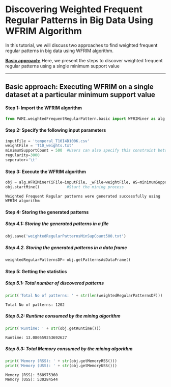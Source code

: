 # Discovering Weighted Frequent Regular Patterns in Big Data Using WFRIM Algorithm

In this tutorial, we will discuss two approaches to find weighted frequent regular patterns in big data using WFRIM algorithm.

[__Basic approach:__](#basicApproach) Here, we present the steps to discover weighted frequent regular patterns using a single minimum support value

***

## <a id='basicApproach'>Basic approach: Executing WFRIM on a single dataset at a particular minimum support value</a>

#### Step 1: Import the WFRIM algorithm


```python
from PAMI.weightedFrequentRegularPattern.basic import WFRIMiner as alg
```

#### Step 2: Specify the following input parameters


```python
inputFile = 'temporal_T10I4D100K.csv'
weightFile = 'T10_weights.txt'
minimumSupportCount = 500  #Users can also specify this constraint between 0 to 1.
regularity=3000
seperator='\t'       
```

#### Step 3: Execute the WFRIM algorithm


```python
obj = alg.WFRIMiner(iFile=inputFile, _wFile=weightFile, WS=minimumSupportCount, regularity=regularity,  sep=seperator)    #initialize
obj.startMine()            #Start the mining process
```

    Weighted Frequent Regular patterns were generated successfully using WFRIM algorithm


#### Step 4: Storing the generated patterns

##### Step 4.1: Storing the generated patterns in a file


```python
obj.save('weightedRegularPatternsMinSupCount500.txt')
```

##### Step 4.2. Storing the generated patterns in a data frame


```python
weightedRegularPatternsDF= obj.getPatternsAsDataFrame()
```

#### Step 5: Getting the statistics

##### Step 5.1: Total number of discovered patterns 


```python
print('Total No of patterns: ' + str(len(weightedRegularPatternsDF)))
```

    Total No of patterns: 1202


##### Step 5.2: Runtime consumed by the mining algorithm


```python
print('Runtime: ' + str(obj.getRuntime()))
```

    Runtime: 13.080559253692627


##### Step 5.3: Total Memory consumed by the mining algorithm


```python
print('Memory (RSS): ' + str(obj.getMemoryRSS()))
print('Memory (USS): ' + str(obj.getMemoryUSS()))
```

    Memory (RSS): 568975360
    Memory (USS): 530284544


